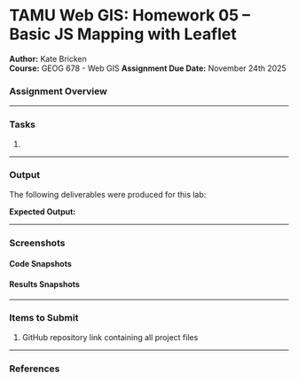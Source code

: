 # TAMU Web GIS: Homework 05 – Basic JS Mapping with Leaflet

**Author:** Kate Bricken  
**Course:** GEOG 678 - Web GIS
**Assignment Due Date:** November 24th 2025

### Assignment Overview


---

### Tasks
1. 


---

### Output
The following deliverables were produced for this lab:


**Expected Output:**  


---

### Screenshots

#### Code Snapshots


#### Results Snapshots


---

### Items to Submit
1. GitHub repository link containing all project files   

---

### References